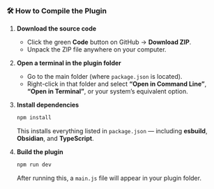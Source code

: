 ### 🛠️ How to Compile the Plugin

1. **Download the source code**

   * Click the green **Code** button on GitHub → **Download ZIP**.
   * Unpack the ZIP file anywhere on your computer.

2. **Open a terminal in the plugin folder**

   * Go to the main folder (where `package.json` is located).
   * Right-click in that folder and select **“Open in Command Line”**, **“Open in Terminal”**, or your system’s equivalent option.

3. **Install dependencies**

   ```cmd
   npm install
   ```

   This installs everything listed in `package.json` — including **esbuild**, **Obsidian**, and **TypeScript**.

4. **Build the plugin**

   ```cmd
   npm run dev
   ```

   After running this, a `main.js` file will appear in your plugin folder.
